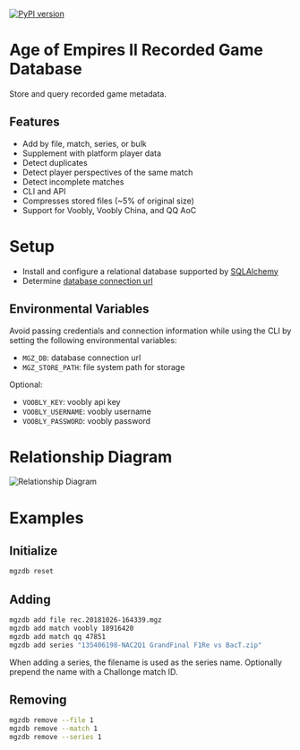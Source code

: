[![PyPI version](https://badge.fury.io/py/mgzdb.svg)](https://badge.fury.io/py/mgzdb)

# Age of Empires II Recorded Game Database

Store and query recorded game metadata.

## Features

- Add by file, match, series, or bulk
- Supplement with platform player data
- Detect duplicates
- Detect player perspectives of the same match
- Detect incomplete matches
- CLI and API
- Compresses stored files (~5% of original size)
- Support for Voobly, Voobly China, and QQ AoC

# Setup

- Install and configure a relational database supported by [SQLAlchemy](https://docs.sqlalchemy.org/en/latest/dialects/)
- Determine [database connection url](https://docs.sqlalchemy.org/en/latest/core/engines.html#database-urls)

## Environmental Variables

Avoid passing credentials and connection information while using the CLI by setting the following environmental variables:

- `MGZ_DB`: database connection url
- `MGZ_STORE_PATH`: file system path for storage

Optional:

- `VOOBLY_KEY`: voobly api key
- `VOOBLY_USERNAME`: voobly username
- `VOOBLY_PASSWORD`: voobly password

# Relationship Diagram

![Relationship Diagram](/docs/schema.png?raw=true)

# Examples

## Initialize

```bash
mgzdb reset
```

## Adding

```bash
mgzdb add file rec.20181026-164339.mgz
mgzdb add match voobly 18916420
mgzdb add match qq 47851
mgzdb add series "135406198-NAC2Q1 GrandFinal F1Re vs BacT.zip"
```

When adding a series, the filename is used as the series name. Optionally prepend the name with a Challonge match ID.

## Removing

```bash
mgzdb remove --file 1
mgzdb remove --match 1
mgzdb remove --series 1
```
